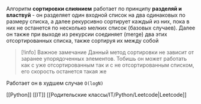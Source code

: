 
Алгоритм **сортировки слиянием** работает по принципу **разделяй и властвуй** - он разделяет один входной список на два одинаковых по размеру списка, а далее рекурсивно сортирует каждый из них, пока в них не останется по несколько мелких список (базовых случаев). Далее он также при выходе из рекурсии соединяет (merge) два этих отсортированных списка, также сортируя их между собой

>[!info] Важное замечание
>Данный метод сортировки не зависит от заранее упорядоченных элементов. Тобишь он может работать как с уже отсортированным так и с не отсортированным списком, его скорость останется такая же

Работает он в худшем случае `O(logN)`

[[Python]] [[IT]] [[Родительские классы/IT/Python/Leetcode|Leetcode]]

